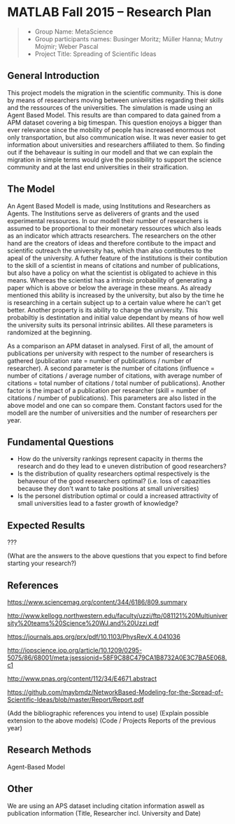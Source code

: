 # MATLAB Fall 2015 – Research Plan


> * Group Name: MetaScience
> * Group participants names: Businger Moritz; Müller Hanna; Mutny Mojmir; Weber Pascal
> * Project Title: Spreading of Scientific Ideas

## General Introduction

This project models the migration in the scientific community. This is done by means of researchers moving between universities regarding their skills and the ressources of the universities. The simulation is made using an Agent Based Model. This results are than compared to data gained from a APM dataset covering a big timespan. This question enojoys a bigger than ever relevance since the mobility of people has increased enormous not only transportation, but also communication wise. It was never easier to get information about universities and researchers affiliated to them. So finding out if the behaveaur is suiting in our modell and that we can explain the migration in simple terms would give the possibility to support the science community and at the last end universities in their straification.

## The Model

An Agent Based Modell is made, using Institutions and Researchers as Agents. The Institutions serve as deliverers of grants and the used experimental ressources. In our modell their number of researchers is assumed to be proportional to their monetary ressources which also leads as an indicator which attracts researchers. The researchers on the other hand are the creators of ideas and therefore contibute to the impact and scientific outreach the university has, which than also contibutes to the apeal of the university. A futher feature of the institutions is their contibution to the skill of a scientist in means of citations and number of publications, but also have a policy on what the scientist is obligated to achieve in this means. Whereas the scientist has a intrinsic probability of generating a paper which is above or below the average in these means. As already mentioned this ability is increased by the university, but also by the time he is researching in a certain subject up to a certain value where he can't get better. Another property is its ability to change the university. This probabiltiy is destintation and initial value dependant by means of how well the university suits its personal intrinsic abilites. All these parameters is randomized at the beginning. 

As a comparison an APM dataset in analysed. First of all, the amount of publications per university with respect to the number of researchers is gathered (publication rate = number of publications / number of researcher). A second parameter is the number of citations (influence = number of citations / average number of citations, with average number of citations = total number of citations / total number of publications). Another factor is the impact of a publication per researcher (skill = number of citations / number of publications). This parameters are also listed in the above model and one can so compare them. Constant factors used for the modell are the number of universities and the number of researchers per year.

## Fundamental Questions

- How do the university rankings represent capacity in therms the research and do they lead to e uneven distribution of good researchers?
- Is the distribution of quality researchers optimal respectively is the behaveour of the good researchers optimal? (i.e. loss of capazities because they don't want to take positions at small universities)
- Is the personel distribution optimal or could a increased attractivity of small universities lead to a faster growth of knowledge?

## Expected Results

???

(What are the answers to the above questions that you expect to find before starting your research?)


## References 



https://www.sciencemag.org/content/344/6186/809.summary

http://www.kellogg.northwestern.edu/faculty/uzzi/ftp/081121%20Multiuniversity%20teams%20Science%20WJ.and%20Uzzi.pdf

https://journals.aps.org/prx/pdf/10.1103/PhysRevX.4.041036

http://iopscience.iop.org/article/10.1209/0295-5075/86/68001/meta;jsessionid=58F9C88C479CA1B8732A0E3C7BA5E068.c1

http://www.pnas.org/content/112/34/E4671.abstract

https://github.com/maybmdz/NetworkBased-Modeling-for-the-Spread-of-Scientific-Ideas/blob/master/Report/Report.pdf


(Add the bibliographic references you intend to use)
(Explain possible extension to the above models)
(Code / Projects Reports of the previous year)


## Research Methods

Agent-Based Model

## Other

We are using an APS dataset including citation information aswell as publication information (Title, Researcher incl. University and Date)
